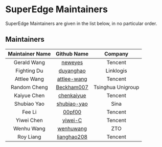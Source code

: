 # SuperEdge Maintainers

SuperEdge Maintainers are given in the list below, in no particular order.

## Maintainers

| Maintainer Name |                  Github Name                  |      Company      |
| :-------------: | :-------------------------------------------: | :---------------: |
|   Gerald Wang   |     [neweyes](https://github.com/neweyes)     |      Tencent      |
|   Fighting Du   |   [duyanghao](https://github.com/duyanghao)   |     Linklogis     |
|   Attlee Wang   | [attlee-wang](https://github.com/attlee-wang) |      Tencent      |
|  Random Cheng   |  [Beckham007](https://github.com/Beckham007)  | Tsinghua Unigroup |
|   Kaiyue Chen   |  [chenkaiyue](https://github.com/chenkaiyue)  |      Tencent      |
|   Shubiao Yao   | [shubiao-yao](https://github.com/shubiao-yao) |       Sina        |
|     Fee Li      |      [00pf00](https://github.com/00pf00)      |      Tencent      |
|   Yiwei Chen    |     [yiwei-C](https://github.com/yiwei-C)     |      Tencent      |
|   Wenhu Wang    |   [wenhuwang](https://github.com/wenhuwang)   |        ZTO        |
|    Roy Liang    | [lianghao208](https://github.com/lianghao208) |      Tencent      |

